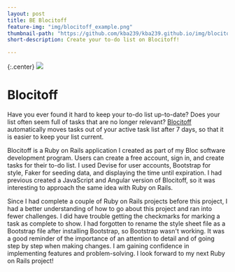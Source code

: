 ```yaml
---
layout: post
title: BE Blocitoff
feature-img: "img/blocitoff_example.png"
thumbnail-path: "https://github.com/kba239/kba239.github.io/img/blocitoff_example.png"
short-description: Create your to-do list on Blocitoff!

---
```

{:.center}
![](https://github.com/kba239/kba239.github.io/img/blocitoff_example.png)

# Blocitoff
Have you ever found it hard to keep your to-do list up-to-date? Does your list often seem full of tasks that are no longer relevant? [Blocitoff](https://github.com/kba239/bEBlocitoff) automatically moves tasks out of your active task list after 7 days, so that it is easier to keep your list current.


Blocitoff is a Ruby on Rails application I created as part of my Bloc software development program. Users can create a free account, sign in, and create tasks for their to-do list. I used Devise for user accounts, Bootstrap for style, Faker for seeding data, and displaying the time until expiration. I had previous created a JavaScript and Angular version of Blocitoff, so it was interesting to approach the same idea with Ruby on Rails.


Since I had complete a couple of Ruby on Rails projects before this project, I had a better understanding of how to go about this project and ran into fewer challenges. I did have trouble getting the checkmarks for marking a task as complete to show. I had forgotten to rename the style sheet file as a Bootstrap file after installing Bootstrap, so Bootstrap wasn't working. It was a good reminder of the importance of an attention to detail and of going step by step when making changes. I am gaining confidence in implementing features and problem-solving. I look forward to my next Ruby on Rails project!
